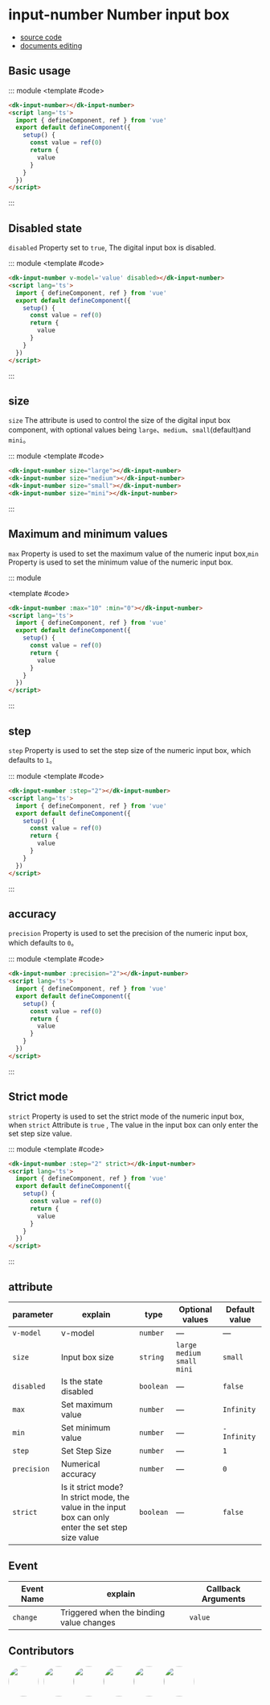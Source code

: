 # input-number Number input box

- [source code](https://github.com/dk-plus-ui/dk-plus-ui/tree/master/packages/components/dkinputNumber)
- [documents editing](https://github.com/dk-plus-ui/dk-plus-ui/blob/master/docs/en/components/inputNumber.md)

## Basic usage

::: module
<template #code>
<VueDomeInputNumber class='docs-number docs-input'></VueDomeInputNumber>
</template>

```html
<dk-input-number></dk-input-number>
<script lang='ts'>
  import { defineComponent, ref } from 'vue'
  export default defineComponent({
    setup() {
      const value = ref(0)
      return {
        value
      }
    }
  })
</script>
```

:::

## Disabled state

`disabled` Property set to `true`, The digital input box is disabled.

::: module
<template #code>
<VueDomeInputNumber class='docs-number docs-input' disabled></VueDomeInputNumber>
</template>

```html
<dk-input-number v-model='value' disabled></dk-input-number>
<script lang='ts'>
  import { defineComponent, ref } from 'vue'
  export default defineComponent({
    setup() {
      const value = ref(0)
      return {
        value
      }
    }
  })
</script>
```

:::

## size

`size` The attribute is used to control the size of the digital input box component, with optional values being `large`、`medium`、`small`(default)and `mini`。

::: module
<template #code>
<VueDomeInputNumber class='docs-number docs-input' size="large"></VueDomeInputNumber>
<VueDomeInputNumber class='docs-number docs-input' size="medium"></VueDomeInputNumber>
<VueDomeInputNumber class='docs-number docs-input' size="small"></VueDomeInputNumber>
<VueDomeInputNumber class='docs-number docs-input' size="mini"></VueDomeInputNumber>
</template>

```html
<dk-input-number size="large"></dk-input-number>
<dk-input-number size="medium"></dk-input-number>
<dk-input-number size="small"></dk-input-number>
<dk-input-number size="mini"></dk-input-number>
```

:::

## Maximum and minimum values

`max` Property is used to set the maximum value of the numeric input box,`min` Property is used to set the minimum value of the numeric input box.

::: module

<template #code>
<VueDomeInputNumber class='docs-number docs-input' :max="10" :min="0"></VueDomeInputNumber>
</template>

```html
<dk-input-number :max="10" :min="0"></dk-input-number>
<script lang='ts'>
  import { defineComponent, ref } from 'vue'
  export default defineComponent({
    setup() {
      const value = ref(0)
      return {
        value
      }
    }
  })
</script>
```

:::

## step

`step` Property is used to set the step size of the numeric input box, which defaults to `1`。

::: module
<template #code>
<VueDomeInputNumber class='docs-number docs-input' :step="2"></VueDomeInputNumber>
</template>

```html
<dk-input-number :step="2"></dk-input-number>
<script lang='ts'>
  import { defineComponent, ref } from 'vue'
  export default defineComponent({
    setup() {
      const value = ref(0)
      return {
        value
      }
    }
  })
</script>
```

:::

## accuracy

`precision` Property is used to set the precision of the numeric input box, which defaults to `0`。

::: module
<template #code>
<VueDomeInputNumber class='docs-number docs-input' :precision="2" step="0.2"></VueDomeInputNumber>
</template>

```html
<dk-input-number :precision="2"></dk-input-number>
<script lang='ts'>
  import { defineComponent, ref } from 'vue'
  export default defineComponent({
    setup() {
      const value = ref(0)
      return {
        value
      }
    }
  })
</script>
```

:::

## Strict mode

`strict` Property is used to set the strict mode of the numeric input box, when `strict` Attribute is `true` , The value in the input box can only enter the set step size value.

::: module
<template #code>
<VueDomeInputNumber class='docs-number docs-input' :step="2" strict></VueDomeInputNumber>
</template>

```html
<dk-input-number :step="2" strict></dk-input-number>
<script lang='ts'>
  import { defineComponent, ref } from 'vue'
  export default defineComponent({
    setup() {
      const value = ref(0)
      return {
        value
      }
    }
  })
</script>
```

:::

## attribute

| parameter      | explain                                                                 | type    | Optional values | Default value |
| --------- | -------------------------------------------------------------------- | ------- | ------ | ------ |
| `v-model`     | v-model                                                               | `number`  | —      | —      |
| `size`      | Input box size                                                           | `string`  | `large` `medium` `small` `mini`      | `small`  |
| `disabled`  | Is the state disabled                                                         | `boolean` | —      | `false`  |
| `max`       | Set maximum value                                                           | `number`  | —      | `Infinity` |
| `min`       | Set minimum value                                                           | `number`  | —      | `-Infinity` |
| `step`      | Set Step Size                                                             | `number`  | —      | `1`      |
| `precision` | Numerical accuracy                                                             | `number`  | —      | `0`      |
| `strict`    | Is it strict mode? In strict mode, the value in the input box can only enter the set step size value | `boolean` | —      | `false`  |

## Event

| Event Name | explain             | Callback Arguments  |
| -------- | ---------------- | -------- |
| `change` | Triggered when the binding value changes | `value`  |



## Contributors

<div style='display: flex;'>
  <a href="https://github.com/dk-plus-ui" target="_blank" style='margin-right:10px;'>
    <img style='width:60px;height:60px;border-radius: 50%;' src="https://avatars.githubusercontent.com/u/88755587?v=4" />
  </a>
  <a href="https://github.com/WangYingJay" target="_blank">
    <img style='width:60px;height:60px;border-radius: 50%;' src="https://avatars.githubusercontent.com/u/117073291?s=64&v=4"/>
  </a>
  <a href="https://github.com/bugfix2020" target="_blank">
    <img style='width:60px;height:60px;border-radius: 50%;' src="https://avatars.githubusercontent.com/u/29813979?v=4"/>
  </a>
  <a href="https://github.com/usertutu" target="_blank">
    <img style='width:60px;height:60px;border-radius: 50%;' src="https://avatars.githubusercontent.com/u/54882060?v=4"/>
  </a>
  <a href="https://github.com/Jiajie-Zhao" target="_blank">
    <img style='width:60px;height:60px;border-radius: 50%;' src="https://avatars.githubusercontent.com/u/95927228?v=4"/>
  </a>
  <a href="https://github.com/XuXiaoyingy" target="_blank">
    <img style='width:60px;height:60px;border-radius: 50%;' src="https://avatars.githubusercontent.com/u/140246146?v=4"/>
  </a>
</div>

<script lang='ts' setup>
  import VueDomeInputNumber from './vueDome/inputNumber/index.vue';
</script>
